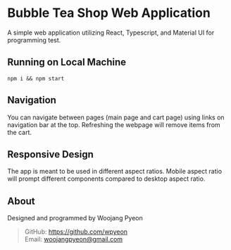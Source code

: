 # Bubble Tea Shop Web Application
A simple web application utilizing React, Typescript, and Material UI for programming test.

## Running on Local Machine
```
npm i && npm start
```

## Navigation
You can navigate between pages (main page and cart page) using links on navigation bar at the top. Refreshing the webpage will remove items from the cart.

## Responsive Design
The app is meant to be used in different aspect ratios. Mobile aspect ratio will prompt different components compared to desktop aspect ratio.

## About

Designed and programmed by Woojang Pyeon

> GitHub: https://github.com/wpyeon \
> Email: [woojangpyeon@gmail.com](mailto:woojangpyeon@gmail.com)
